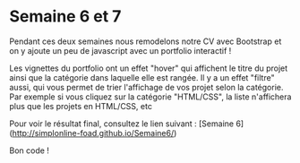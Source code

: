 # Semaine 6 et 7

Pendant ces deux semaines nous remodelons notre CV avec Bootstrap et on y ajoute un peu de javascript avec un portfolio interactif ! 

Les vignettes du portfolio ont un effet "hover" qui affichent le titre du projet ainsi que la catégorie dans laquelle elle est rangée. Il y a un effet "filtre" aussi, qui vous permet de trier l'affichage de vos projet selon la catégorie. Par exemple si vous cliquez sur la catégorie "HTML/CSS", la liste n'affichera plus que les projets en HTML/CSS, etc

Pour voir le résultat final, consultez le lien suivant : [Semaine 6] (http://simplonline-foad.github.io/Semaine6/)

Bon code !
